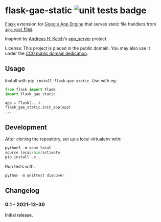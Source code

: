 flask-gae-static ![unit tests badge](https://github.com/snarfed/flask-gae-static/actions/workflows/unit-tests.yml/badge.svg)
===

[Flask](https://flask.palletsprojects.com/) extension for [Google App Engine](https://cloud.google.com/appengine/) that serves static file handlers from [`app.yaml` files](https://cloud.google.com/appengine/docs/standard/python3/config/appref).

Inspired by [Andreas H. Kelch](https://github.com/XeoN-GHMB)'s [app_server](https://github.com/XeoN-GHMB/app_server) project.

License: This project is placed in the public domain. You may also use it under the [CC0 public domain dedication](http://creativecommons.org/publicdomain/zero/1.0/).


Usage
---
Install with `pip install flask-gae-static`. Use with eg:

```py
from flask import Flask
import flask_gae_static

app = Flask(...)
flask_gae_static.init_app(app)
...
```


Development
---
After cloning the repository, set up a local virtualenv with:

```py
python3 -m venv local
source local/bin/activate
pip install -e .
```

Run tests with:

```py
python -m unittest discover
```


Changelog
---
### 0.1 - 2021-12-30

Initial release.
